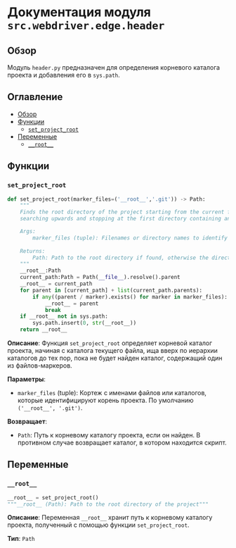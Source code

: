 # Документация модуля `src.webdriver.edge.header`

## Обзор

Модуль `header.py` предназначен для определения корневого каталога проекта и добавления его в `sys.path`.

## Оглавление

-   [Обзор](#обзор)
-   [Функции](#функции)
    -   [`set_project_root`](#set_project_root)
-   [Переменные](#переменные)
    -   [`__root__`](#__root__)

## Функции

### `set_project_root`

```python
def set_project_root(marker_files=('__root__','.git')) -> Path:
    """
    Finds the root directory of the project starting from the current file's directory,
    searching upwards and stopping at the first directory containing any of the marker files.

    Args:
        marker_files (tuple): Filenames or directory names to identify the project root.
    
    Returns:
        Path: Path to the root directory if found, otherwise the directory where the script is located.
    """
    __root__:Path
    current_path:Path = Path(__file__).resolve().parent
    __root__ = current_path
    for parent in [current_path] + list(current_path.parents):
        if any((parent / marker).exists() for marker in marker_files):
            __root__ = parent
            break
    if __root__ not in sys.path:
        sys.path.insert(0, str(__root__))
    return __root__
```

**Описание**: Функция `set_project_root` определяет корневой каталог проекта, начиная с каталога текущего файла, ища вверх по иерархии каталогов до тех пор, пока не будет найден каталог, содержащий один из файлов-маркеров.

**Параметры**:

-   `marker_files` (tuple): Кортеж с именами файлов или каталогов, которые идентифицируют корень проекта. По умолчанию `('__root__', '.git')`.

**Возвращает**:

-   `Path`: Путь к корневому каталогу проекта, если он найден. В противном случае возвращает каталог, в котором находится скрипт.

## Переменные

### `__root__`

```python
__root__ = set_project_root()
"""__root__ (Path): Path to the root directory of the project"""
```

**Описание**: Переменная `__root__` хранит путь к корневому каталогу проекта, полученный с помощью функции `set_project_root`.

**Тип**: `Path`